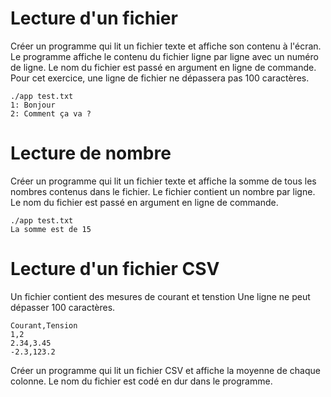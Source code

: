 # Lecture d'un fichier
Créer un programme qui lit un fichier texte et affiche son contenu à l'écran.
Le programme affiche le contenu du fichier ligne par ligne avec un numéro de ligne.
Le nom du fichier est passé en argument en ligne de commande.
Pour cet exercice, une ligne de fichier ne dépassera pas 100 caractères.
```text
./app test.txt
1: Bonjour
2: Comment ça va ?
```

# Lecture de nombre
Créer un programme qui lit un fichier texte et affiche la somme de tous les nombres contenus dans le fichier.
Le fichier contient un nombre par ligne.
Le nom du fichier est passé en argument en ligne de commande.
```text
./app test.txt
La somme est de 15
```

# Lecture d'un fichier CSV
Un fichier contient des mesures de courant et tenstion 
Une ligne ne peut dépasser 100 caractères.
```csv
Courant,Tension
1,2
2.34,3.45
-2.3,123.2
```

Créer un programme qui lit un fichier CSV et affiche la moyenne de chaque colonne.
Le nom du fichier est codé en dur dans le programme.

